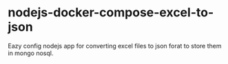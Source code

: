# nodejs-docker-compose-excel-to-json
Eazy config nodejs app for converting excel files to json forat to store them in mongo nosql.
